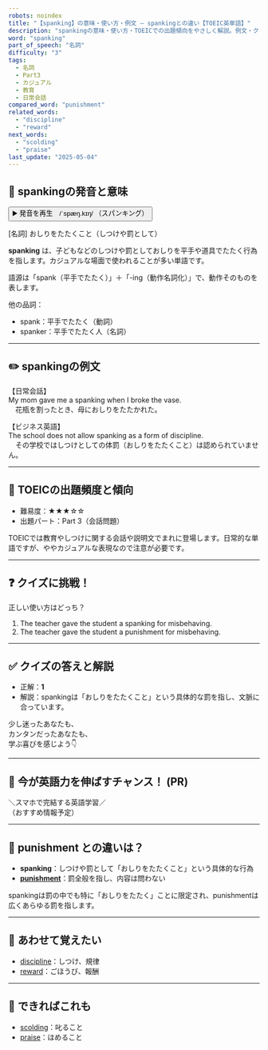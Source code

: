```yaml
---
robots: noindex
title: "【spanking】の意味・使い方・例文 ― spankingとの違い【TOEIC英単語】"
description: "spankingの意味・使い方・TOEICでの出題傾向をやさしく解説。例文・クイズ付きで spanking との違いもわかりやすく学べます。"
word: "spanking"
part_of_speech: "名詞"
difficulty: "3"
tags:
  - 名詞
  - Part3
  - カジュアル
  - 教育
  - 日常会話
compared_word: "punishment"
related_words:
  - "discipline"
  - "reward"
next_words:
  - "scolding"
  - "praise"
last_update: "2025-05-04"
---
```


## 🔰 spankingの発音と意味

<button class="play-audio" onclick="playTTS('spanking')">
  <span class="play-audio-main">
    ▶️ 発音を再生　/ˈspæŋ.kɪŋ/
  </span>
  <span class="play-audio-sub">
    （スパンキング）
  </span>
</button>

[名詞] おしりをたたくこと（しつけや罰として）

**spanking** は、子どもなどのしつけや罰としておしりを平手や道具でたたく行為を指します。カジュアルな場面で使われることが多い単語です。

語源は「spank（平手でたたく）」＋「-ing（動作名詞化）」で、動作そのものを表します。

他の品詞：  
- spank：平手でたたく（動詞）
- spanker：平手でたたく人（名詞）

---

## ✏️ spankingの例文

【日常会話】  
My mom gave me a spanking when I broke the vase.  
　花瓶を割ったとき、母におしりをたたかれた。

【ビジネス英語】  
The school does not allow spanking as a form of discipline.  
　その学校ではしつけとしての体罰（おしりをたたくこと）は認められていません。

---

## 🎯 TOEICの出題頻度と傾向

- 難易度：★★★☆☆
- 出題パート：Part 3（会話問題）

TOEICでは教育やしつけに関する会話や説明文でまれに登場します。日常的な単語ですが、ややカジュアルな表現なので注意が必要です。

---

## ❓ クイズに挑戦！

正しい使い方はどっち？

1. The teacher gave the student a spanking for misbehaving.  
2. The teacher gave the student a punishment for misbehaving.

---

## ✅ クイズの答えと解説

- 正解：**1**
- 解説：spankingは「おしりをたたくこと」という具体的な罰を指し、文脈に合っています。

少し迷ったあなたも、  
カンタンだったあなたも、  
学ぶ喜びを感じよう👇️

---

## 🚀 今が英語力を伸ばすチャンス！ (PR)

<div class="info-center">
＼スマホで完結する英語学習／<br>  
（おすすめ情報予定）
</div>

---

## 🤔  punishment との違いは？

- **spanking**：しつけや罰として「おしりをたたくこと」という具体的な行為
- **[punishment](/punishment)**：罰全般を指し、内容は問わない

spankingは罰の中でも特に「おしりをたたく」ことに限定され、punishmentは広くあらゆる罰を指します。

---

## 🧩 あわせて覚えたい

- [discipline](/discipline)：しつけ、規律
- [reward](/reward)：ごほうび、報酬

---

## 📖 できればこれも

- [scolding](/scolding)：叱ること
- [praise](/praise)：ほめること

<!-- cvid: aid32_bid47 -->
